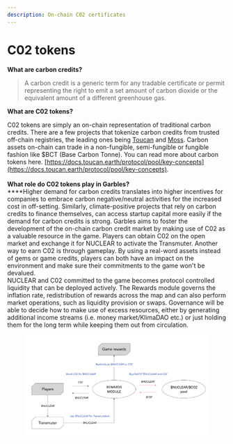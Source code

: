 ```yaml
---
description: On-chain C02 certificates
---
```


# C02 tokens

**What are carbon credits?**&#x20;

> A carbon credit is a generic term for any tradable certificate or permit representing the right to emit a set amount of carbon dioxide or the equivalent amount of a different greenhouse gas.

**What are C02 tokens?**

C02 tokens are simply an on-chain representation of traditional carbon credits. There are a few projects that tokenize carbon credits from trusted off-chain registries, the leading ones being [Toucan](https://toucan.earth/) and [Moss](https://moss.earth/). Carbon assets on-chain can trade in a non-fungible, semi-fungible or fungible fashion like $BCT (Base Carbon Tonne). You can read more about carbon tokens here. [https://docs.toucan.earth/protocol/pool/key-concepts](https://docs.toucan.earth/protocol/pool/key-concepts). \
\
**What role do C02 tokens play in Garbles?**\
****Higher demand for carbon credits translates into higher incentives for companies to embrace carbon negative/neutral activities for the increased cost in off-setting. Similarly, climate-positive projects that rely on carbon credits to finance themselves, can access startup capital more easily if the demand for carbon credits is strong. Garbles aims to foster the development of the on-chain carbon credit market by making use of C02 as a valuable resource in the game. Players can obtain C02 on the open market and exchange it for NUCLEAR to activate the Transmuter. Another way to earn C02 is through gameplay. By using a real-word assets instead of gems or game credits, players can both have an impact on the environment and make sure their commitments to the game won't be devalued. \
NUCLEAR and C02 committed to the game becomes protocol controlled liquidity that can be deployed actively. The Rewards module governs the inflation rate, redistribution of rewards across the map and can also perform  market operations, such as liquidity provision or swaps. Governance will be able to decide how to make use of excess resources, either by generating additional income streams (i.e. money market/KlimaDAO etc.) or just holding them for the long term while keeping them out from circulation.&#x20;

<figure><img src="../../.gitbook/assets/tokenomics.png" alt=""><figcaption></figcaption></figure>

